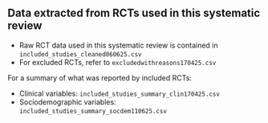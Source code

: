 ## Data extracted from RCTs used in this systematic review
- Raw RCT data used in this systematic review is contained in ```included_studies_cleaned060625.csv```
- For excluded RCTs, refer to ```excludedwithreasons170425.csv```

For a summary of what was reported by included RCTs:
- Clinical variables: ```included_studies_summary_clin170425.csv```
- Sociodemographic variables: ```included_studies_summary_socdem110625.csv```
